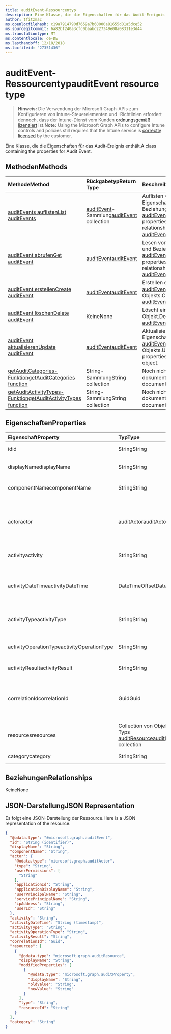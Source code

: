 ```yaml
---
title: auditEvent-Ressourcentyp
description: Eine Klasse, die die Eigenschaften für das Audit-Ereignis enthält.
author: tfitzmac
ms.openlocfilehash: c19a7914790d7659a7b60000a81655d81a5dce52
ms.sourcegitcommit: 6a82bf240a3cfc0baabd227349e08a08311e3d44
ms.translationtype: MT
ms.contentlocale: de-DE
ms.lasthandoff: 12/18/2018
ms.locfileid: "27351436"
---
```

# <a name="auditevent-resource-type"></a><span data-ttu-id="15716-103">auditEvent-Ressourcentyp</span><span class="sxs-lookup"><span data-stu-id="15716-103">auditEvent resource type</span></span>

> <span data-ttu-id="15716-104">**Hinweis:** Die Verwendung der Microsoft Graph-APIs zum Konfigurieren von Intune-Steuerelementen und -Richtlinien erfordert dennoch, dass der Intune-Dienst vom Kunden [ordnungsgemäß lizenziert](https://go.microsoft.com/fwlink/?linkid=839381) ist.</span><span class="sxs-lookup"><span data-stu-id="15716-104">**Note:** Using the Microsoft Graph APIs to configure Intune controls and policies still requires that the Intune service is [correctly licensed](https://go.microsoft.com/fwlink/?linkid=839381) by the customer.</span></span>

<span data-ttu-id="15716-105">Eine Klasse, die die Eigenschaften für das Audit-Ereignis enthält.</span><span class="sxs-lookup"><span data-stu-id="15716-105">A class containing the properties for Audit Event.</span></span>
## <a name="methods"></a><span data-ttu-id="15716-106">Methoden</span><span class="sxs-lookup"><span data-stu-id="15716-106">Methods</span></span>
|<span data-ttu-id="15716-107">Methode</span><span class="sxs-lookup"><span data-stu-id="15716-107">Method</span></span>|<span data-ttu-id="15716-108">Rückgabetyp</span><span class="sxs-lookup"><span data-stu-id="15716-108">Return Type</span></span>|<span data-ttu-id="15716-109">Beschreibung</span><span class="sxs-lookup"><span data-stu-id="15716-109">Description</span></span>|
|:---|:---|:---|
|[<span data-ttu-id="15716-110">auditEvents auflisten</span><span class="sxs-lookup"><span data-stu-id="15716-110">List auditEvents</span></span>](../api/intune-auditing-auditevent-list.md)|<span data-ttu-id="15716-111">[auditEvent](../resources/intune-auditing-auditevent.md)-Sammlung</span><span class="sxs-lookup"><span data-stu-id="15716-111">[auditEvent](../resources/intune-auditing-auditevent.md) collection</span></span>|<span data-ttu-id="15716-112">Auflisten von Eigenschaften und Beziehungen der [auditEvent](../resources/intune-auditing-auditevent.md)-Objekte.</span><span class="sxs-lookup"><span data-stu-id="15716-112">List properties and relationships of the [auditEvent](../resources/intune-auditing-auditevent.md) objects.</span></span>|
|[<span data-ttu-id="15716-113">auditEvent abrufen</span><span class="sxs-lookup"><span data-stu-id="15716-113">Get auditEvent</span></span>](../api/intune-auditing-auditevent-get.md)|[<span data-ttu-id="15716-114">auditEvent</span><span class="sxs-lookup"><span data-stu-id="15716-114">auditEvent</span></span>](../resources/intune-auditing-auditevent.md)|<span data-ttu-id="15716-115">Lesen von Eigenschaften und Beziehungen des [auditEvent](../resources/intune-auditing-auditevent.md)-Objekts.</span><span class="sxs-lookup"><span data-stu-id="15716-115">Read properties and relationships of the [auditEvent](../resources/intune-auditing-auditevent.md) object.</span></span>|
|[<span data-ttu-id="15716-116">auditEvent erstellen</span><span class="sxs-lookup"><span data-stu-id="15716-116">Create auditEvent</span></span>](../api/intune-auditing-auditevent-create.md)|[<span data-ttu-id="15716-117">auditEvent</span><span class="sxs-lookup"><span data-stu-id="15716-117">auditEvent</span></span>](../resources/intune-auditing-auditevent.md)|<span data-ttu-id="15716-118">Erstellen eines neuen [auditEvent](../resources/intune-auditing-auditevent.md)-Objekts.</span><span class="sxs-lookup"><span data-stu-id="15716-118">Create a new [auditEvent](../resources/intune-auditing-auditevent.md) object.</span></span>|
|[<span data-ttu-id="15716-119">auditEvent löschen</span><span class="sxs-lookup"><span data-stu-id="15716-119">Delete auditEvent</span></span>](../api/intune-auditing-auditevent-delete.md)|<span data-ttu-id="15716-120">Keine</span><span class="sxs-lookup"><span data-stu-id="15716-120">None</span></span>|<span data-ttu-id="15716-121">Löscht ein [auditEvent](../resources/intune-auditing-auditevent.md)-Objekt.</span><span class="sxs-lookup"><span data-stu-id="15716-121">Deletes a [auditEvent](../resources/intune-auditing-auditevent.md).</span></span>|
|[<span data-ttu-id="15716-122">auditEvent aktualisieren</span><span class="sxs-lookup"><span data-stu-id="15716-122">Update auditEvent</span></span>](../api/intune-auditing-auditevent-update.md)|[<span data-ttu-id="15716-123">auditEvent</span><span class="sxs-lookup"><span data-stu-id="15716-123">auditEvent</span></span>](../resources/intune-auditing-auditevent.md)|<span data-ttu-id="15716-124">Aktualisieren der Eigenschaften eines [auditEvent](../resources/intune-auditing-auditevent.md)-Objekts.</span><span class="sxs-lookup"><span data-stu-id="15716-124">Update the properties of a [auditEvent](../resources/intune-auditing-auditevent.md) object.</span></span>|
|[<span data-ttu-id="15716-125">getAuditCategories-Funktion</span><span class="sxs-lookup"><span data-stu-id="15716-125">getAuditCategories function</span></span>](../api/intune-auditing-auditevent-getauditcategories.md)|<span data-ttu-id="15716-126">String-Sammlung</span><span class="sxs-lookup"><span data-stu-id="15716-126">String collection</span></span>|<span data-ttu-id="15716-127">Noch nicht dokumentiert</span><span class="sxs-lookup"><span data-stu-id="15716-127">Not yet documented</span></span>|
|[<span data-ttu-id="15716-128">getAuditActivityTypes-Funktion</span><span class="sxs-lookup"><span data-stu-id="15716-128">getAuditActivityTypes function</span></span>](../api/intune-auditing-auditevent-getauditactivitytypes.md)|<span data-ttu-id="15716-129">String-Sammlung</span><span class="sxs-lookup"><span data-stu-id="15716-129">String collection</span></span>|<span data-ttu-id="15716-130">Noch nicht dokumentiert</span><span class="sxs-lookup"><span data-stu-id="15716-130">Not yet documented</span></span>|

## <a name="properties"></a><span data-ttu-id="15716-131">Eigenschaften</span><span class="sxs-lookup"><span data-stu-id="15716-131">Properties</span></span>
|<span data-ttu-id="15716-132">Eigenschaft</span><span class="sxs-lookup"><span data-stu-id="15716-132">Property</span></span>|<span data-ttu-id="15716-133">Typ</span><span class="sxs-lookup"><span data-stu-id="15716-133">Type</span></span>|<span data-ttu-id="15716-134">Beschreibung</span><span class="sxs-lookup"><span data-stu-id="15716-134">Description</span></span>|
|:---|:---|:---|
|<span data-ttu-id="15716-135">id</span><span class="sxs-lookup"><span data-stu-id="15716-135">id</span></span>|<span data-ttu-id="15716-136">String</span><span class="sxs-lookup"><span data-stu-id="15716-136">String</span></span>|<span data-ttu-id="15716-137">Schlüssel der Entität</span><span class="sxs-lookup"><span data-stu-id="15716-137">Key of the entity.</span></span>|
|<span data-ttu-id="15716-138">displayName</span><span class="sxs-lookup"><span data-stu-id="15716-138">displayName</span></span>|<span data-ttu-id="15716-139">String</span><span class="sxs-lookup"><span data-stu-id="15716-139">String</span></span>|<span data-ttu-id="15716-140">Anzeigename des Ereignisses</span><span class="sxs-lookup"><span data-stu-id="15716-140">Event display name.</span></span>|
|<span data-ttu-id="15716-141">componentName</span><span class="sxs-lookup"><span data-stu-id="15716-141">componentName</span></span>|<span data-ttu-id="15716-142">String</span><span class="sxs-lookup"><span data-stu-id="15716-142">String</span></span>|<span data-ttu-id="15716-143">Name der Komponente</span><span class="sxs-lookup"><span data-stu-id="15716-143">Component name.</span></span>|
|<span data-ttu-id="15716-144">actor</span><span class="sxs-lookup"><span data-stu-id="15716-144">actor</span></span>|[<span data-ttu-id="15716-145">auditActor</span><span class="sxs-lookup"><span data-stu-id="15716-145">auditActor</span></span>](../resources/intune-auditing-auditactor.md)|<span data-ttu-id="15716-146">AAD-Benutzer und -Anwendung, die dem Überwachungsereignis zugeordnet sind</span><span class="sxs-lookup"><span data-stu-id="15716-146">AAD user and application that are associated with the audit event.</span></span>|
|<span data-ttu-id="15716-147">activity</span><span class="sxs-lookup"><span data-stu-id="15716-147">activity</span></span>|<span data-ttu-id="15716-148">String</span><span class="sxs-lookup"><span data-stu-id="15716-148">String</span></span>|<span data-ttu-id="15716-149">Anzeigename der Aktivität</span><span class="sxs-lookup"><span data-stu-id="15716-149">Friendly name of the activity.</span></span>|
|<span data-ttu-id="15716-150">activityDateTime</span><span class="sxs-lookup"><span data-stu-id="15716-150">activityDateTime</span></span>|<span data-ttu-id="15716-151">DateTimeOffset</span><span class="sxs-lookup"><span data-stu-id="15716-151">DateTimeOffset</span></span>|<span data-ttu-id="15716-152">Datum und Uhrzeit der Durchführung der Aktivität im UTC-Format</span><span class="sxs-lookup"><span data-stu-id="15716-152">The date time in UTC when the activity was performed.</span></span>|
|<span data-ttu-id="15716-153">activityType</span><span class="sxs-lookup"><span data-stu-id="15716-153">activityType</span></span>|<span data-ttu-id="15716-154">String</span><span class="sxs-lookup"><span data-stu-id="15716-154">String</span></span>|<span data-ttu-id="15716-155">Typ der durchgeführten Aktivität</span><span class="sxs-lookup"><span data-stu-id="15716-155">The type of activity that was being performed.</span></span>|
|<span data-ttu-id="15716-156">activityOperationType</span><span class="sxs-lookup"><span data-stu-id="15716-156">activityOperationType</span></span>|<span data-ttu-id="15716-157">String</span><span class="sxs-lookup"><span data-stu-id="15716-157">String</span></span>|<span data-ttu-id="15716-158">HTTP-Vorgangstyp der Aktivität</span><span class="sxs-lookup"><span data-stu-id="15716-158">The HTTP operation type of the activity.</span></span>|
|<span data-ttu-id="15716-159">activityResult</span><span class="sxs-lookup"><span data-stu-id="15716-159">activityResult</span></span>|<span data-ttu-id="15716-160">String</span><span class="sxs-lookup"><span data-stu-id="15716-160">String</span></span>|<span data-ttu-id="15716-161">Ergebnis der Aktivität</span><span class="sxs-lookup"><span data-stu-id="15716-161">The result of the activity.</span></span>|
|<span data-ttu-id="15716-162">correlationId</span><span class="sxs-lookup"><span data-stu-id="15716-162">correlationId</span></span>|<span data-ttu-id="15716-163">Guid</span><span class="sxs-lookup"><span data-stu-id="15716-163">Guid</span></span>|<span data-ttu-id="15716-164">ID der Clientanforderung, die zur Korrelation von Aktivitäten im System verwendet wird</span><span class="sxs-lookup"><span data-stu-id="15716-164">The client request Id that is used to correlate activity within the system.</span></span>|
|<span data-ttu-id="15716-165">resources</span><span class="sxs-lookup"><span data-stu-id="15716-165">resources</span></span>|<span data-ttu-id="15716-166">Collection von Objekten des Typs [auditResource](../resources/intune-auditing-auditresource.md)</span><span class="sxs-lookup"><span data-stu-id="15716-166">[auditResource](../resources/intune-auditing-auditresource.md) collection</span></span>|<span data-ttu-id="15716-167">Ressourcen, die geändert werden</span><span class="sxs-lookup"><span data-stu-id="15716-167">Resources being modified.</span></span>|
|<span data-ttu-id="15716-168">category</span><span class="sxs-lookup"><span data-stu-id="15716-168">category</span></span>|<span data-ttu-id="15716-169">String</span><span class="sxs-lookup"><span data-stu-id="15716-169">String</span></span>|<span data-ttu-id="15716-170">Audit-Kategorie</span><span class="sxs-lookup"><span data-stu-id="15716-170">Audit category.</span></span>|

## <a name="relationships"></a><span data-ttu-id="15716-171">Beziehungen</span><span class="sxs-lookup"><span data-stu-id="15716-171">Relationships</span></span>
<span data-ttu-id="15716-172">Keine</span><span class="sxs-lookup"><span data-stu-id="15716-172">None</span></span>
## <a name="json-representation"></a><span data-ttu-id="15716-173">JSON-Darstellung</span><span class="sxs-lookup"><span data-stu-id="15716-173">JSON Representation</span></span>
<span data-ttu-id="15716-174">Es folgt eine JSON-Darstellung der Ressource.</span><span class="sxs-lookup"><span data-stu-id="15716-174">Here is a JSON representation of the resource.</span></span>
<!-- {
  "blockType": "resource",
  "keyProperty": "id",
  "@odata.type": "microsoft.graph.auditEvent"
}
-->
``` json
{
  "@odata.type": "#microsoft.graph.auditEvent",
  "id": "String (identifier)",
  "displayName": "String",
  "componentName": "String",
  "actor": {
    "@odata.type": "microsoft.graph.auditActor",
    "type": "String",
    "userPermissions": [
      "String"
    ],
    "applicationId": "String",
    "applicationDisplayName": "String",
    "userPrincipalName": "String",
    "servicePrincipalName": "String",
    "ipAddress": "String",
    "userId": "String"
  },
  "activity": "String",
  "activityDateTime": "String (timestamp)",
  "activityType": "String",
  "activityOperationType": "String",
  "activityResult": "String",
  "correlationId": "Guid",
  "resources": [
    {
      "@odata.type": "microsoft.graph.auditResource",
      "displayName": "String",
      "modifiedProperties": [
        {
          "@odata.type": "microsoft.graph.auditProperty",
          "displayName": "String",
          "oldValue": "String",
          "newValue": "String"
        }
      ],
      "type": "String",
      "resourceId": "String"
    }
  ],
  "category": "String"
}
```



